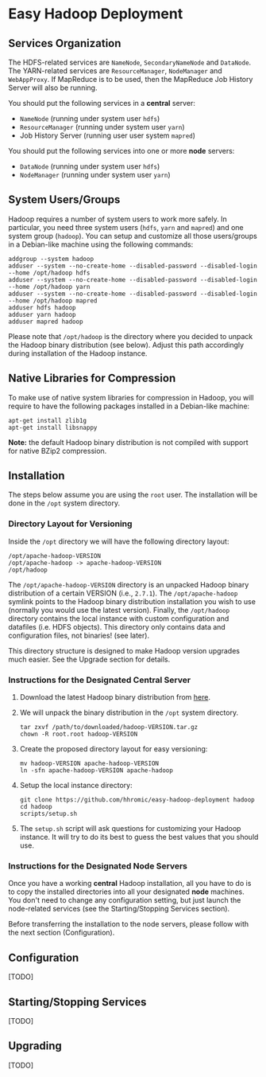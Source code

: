 Easy Hadoop Deployment
======================

Services Organization
---------------------

The HDFS-related services are ```NameNode```, ```SecondaryNameNode``` and ```DataNode```.
The YARN-related services are ```ResourceManager```, ```NodeManager``` and ```WebAppProxy```.
If MapReduce is to be used, then the MapReduce Job History Server will also be running.

You should put the following services in a **central** server:

* ```NameNode``` (running under system user ```hdfs```)
* ```ResourceManager``` (running under system user ```yarn```)
* Job History Server (running user user system ```mapred```)

You should put the following services into one or more **node** servers:

* ```DataNode``` (running under system user ```hdfs```)
* ```NodeManager``` (running under system user ```yarn```)

System Users/Groups
-------------------

Hadoop requires a number of system users to work more safely. In particular, you need three system users (```hdfs```, ```yarn``` and ```mapred```) and one system group (```hadoop```). You can setup and customize all those users/groups in a Debian-like machine using the following commands:

```shell
addgroup --system hadoop
adduser --system --no-create-home --disabled-password --disabled-login --home /opt/hadoop hdfs
adduser --system --no-create-home --disabled-password --disabled-login --home /opt/hadoop yarn
adduser --system --no-create-home --disabled-password --disabled-login --home /opt/hadoop mapred
adduser hdfs hadoop
adduser yarn hadoop
adduser mapred hadoop
```

Please note that ```/opt/hadoop``` is the directory where you decided to unpack the Hadoop binary distribution (see below). Adjust this path accordingly during installation of the Hadoop instance.

Native Libraries for Compression
--------------------------------

To make use of native system libraries for compression in Hadoop, you will require to have the following packages installed in a Debian-like machine:

```shell
apt-get install zlib1g
apt-get install libsnappy
```

**Note:** the default Hadoop binary distribution is not compiled with support for native BZip2 compression.

Installation
------------

The steps below assume you are using the  ```root``` user. The installation will be done in the ```/opt``` system directory.

### Directory Layout for Versioning

Inside the ```/opt``` directory we will have the following directory layout:
```
/opt/apache-hadoop-VERSION
/opt/apache-hadoop -> apache-hadoop-VERSION
/opt/hadoop
```

The ```/opt/apache-hadoop-VERSION``` directory is an unpacked Hadoop binary distribution of a certain VERSION (i.e., ```2.7.1```). The ```/opt/apache-hadoop``` symlink points to the Hadoop binary distribution installation you wish to use (normally you would use the latest version). Finally, the ```/opt/hadoop``` directory contains the local instance with custom configuration and datafiles (i.e. HDFS objects). This directory only contains data and configuration files, not binaries! (see later).

This directory structure is designed to make Hadoop version upgrades much easier. See the Upgrade section for details.

### Instructions for the Designated Central Server

1. Download the latest Hadoop binary distribution from [here](http://hadoop.apache.org/releases.html).

2. We will unpack the binary distribution in the ```/opt``` system directory.
   ```shell
   tar zxvf /path/to/downloaded/hadoop-VERSION.tar.gz
   chown -R root.root hadoop-VERSION
   ```

3. Create the proposed directory layout for easy versioning:
   ```shell
   mv hadoop-VERSION apache-hadoop-VERSION
   ln -sfn apache-hadoop-VERSION apache-hadoop
   ```

4. Setup the local instance directory:
   ```shell
   git clone https://github.com/hhromic/easy-hadoop-deployment hadoop
   cd hadoop
   scripts/setup.sh
   ```

5. The ```setup.sh``` script will ask questions for customizing your Hadoop instance. It will try to do its best to guess the best values that you should use.

### Instructions for the Designated Node Servers

Once you have a working **central** Hadoop installation, all you have to do is to copy the installed directories into all your designated **node** machines. You don't need to change any configuration setting, but just launch the node-related services (see the Starting/Stopping Services section).

Before transferring the installation to the node servers, please follow with the next section (Configuration).

Configuration
-------------

[TODO]

Starting/Stopping Services
--------------------------

[TODO]

Upgrading
---------

[TODO]
